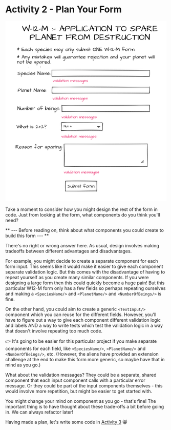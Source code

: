 # Activity 2 - Plan Your Form

![Sample Form](../public/sample-form.png)

Take a moment to consider how you might design the rest of the form in code. Just from looking at the form, what components do you think you'll need?

** --- Before reading on, think about what components you could create to build this form --- **

There's no right or wrong answer here. As usual, design involves making tradeoffs between different advantages and disadvantages.

For example, you might decide to create a separate component for each form input. This seems like it would make it easier to give each component separate validation logic. But this comes with the disadvantage of having to repeat yourself as you create many similar components. If you were designing a large form then this could quickly become a huge pain! But this particular W12-M form only has a few fields so perhaps repeating ourselves and making a `<SpeciesName/>` and `<PlanetName/>` and `<NumberOfBeings/>` is fine.

On the other hand, you could aim to create a generic `<TextInput/>` component which you can reuse for the different fields. However, you'll have to figure out a way to give each component different validation logic and labels AND a way to write tests which test the validation logic in a way that doesn't involve repeating too much code.

👉 It's going to be easier for this particular project if you make separate components for each field, like `<SpeciesName/>`, `<PlanetName/>` and `<NumberOfBeings/>`, etc. (However, the aliens have provided an extension challenge at the end to make this form more generic, so maybe have that in mind as you go.)

What about the validation messages? They could be a separate, shared component that each input component calls with a particular error message. Or they could be part of the input components themselves - this would involve more repetition, but might be easier to get started with.

You might change your mind on component as you go - that's fine! The important thing is to have thought about these trade-offs a bit before going in. We can always refactor later!

Having made a plan, let's write some code in [Activity 3](./activity-3.md) 😸
